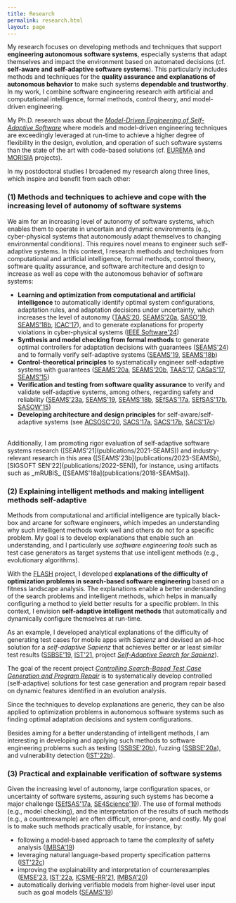 ```yaml
---
title: Research
permalink: research.html
layout: page
---
```


My research focuses on developing methods and techniques that support **engineering autonomous software systems**, especially systems that adapt themselves and impact the environment based on automated decisions (cf. **self-aware and self-adaptive software systems**). This particularly includes methods and techniques for the **quality assurance and explanations of autonomous behavior** to make such systems **dependable and trustworthy**.
In my work, I combine software engineering research with
artificial and computational intelligence,
formal methods,
control theory,
and
model-driven engineering.

My Ph.D. research was about the [_Model-Driven Engineering of Self-Adaptive Software_](publications/phd) where models and model-driven engineering techniques are exceedingly leveraged at run-time to achieve a higher degree of flexibility in the design, evolution, and operation of such software systems than the state of the art with code-based solutions (cf. [EUREMA](projects/#phd-projects) and [MORISIA](projects/#phd-projects) projects).

In my postdoctoral studies I broadened my research along three lines, which inspire and benefit from each other:

### (1) Methods and techniques to achieve and cope with the increasing level of autonomy of software systems
We aim for an increasing level of autonomy of software systems, which enables them to  operate in uncertain and dynamic environments (e.g., cyber-physical systems that autonomously adapt themselves to changing environmental conditions). This requires novel means to engineer such self-adaptive systems.
In this context, I research methods and techniques from
computational and artificial intelligence,
formal methods,
control theory,
software quality assurance,
and
software architecture and design
to increase as well as cope with the autonomous behavior of software systems:

* **Learning and optimization from computational and artificial intelligence** to automatically identify optimal system configurations, adaptation rules, and adaptation decisions under uncertainty, which increases the level of autonomy ([TAAS'20](publications/2020-TAAS), [SEAMS'20a](publications/2020-SEAMSa), [SASO'19](publications/2019-SASO), [SEAMS'18b](publications/2018-SEAMSb), [ICAC'17](publications/2017-ICAC)), and to generate explanations for property violations in cyber-physical systems ([IEEE Software'24](publications/2024-IEEESoftware))
* **Synthesis and model checking from formal methods** to generate optimal controllers for adaptation decisions with guarantees ([SEAMS'24](publications/2024-SEAMS)) and to formally verify self-adaptive systems ([SEAMS'19](publications/2019-SEAMS), [SEAMS'18b](publications/2018-SEAMSb))
* **Control-theoretical principles** to systematically engineer self-adaptive systems with guarantees ([SEAMS'20a](publications/2020-SEAMSa), [SEAMS'20b](publications/2020-SEAMSb), [TAAS'17](publications/2017-TAAS), [CASaS'17](publications/2017-CASaS), [SEAMS'15](publications/2015-SEAMS))
* **Verification and testing from software quality assurance** to verify and validate self-adaptive systems, among others, regarding safety and reliability ([SEAMS'23a](publications/2023-SEAMSa), [SEAMS'19](publications/2019-SEAMS), [SEAMS'18b](publications/2018-SEAMSb), [SEfSAS'17a](publications/2017-SEFSAS3a), [SEfSAS'17b](publications/2017-SEFSAS3b), [SASOW'15](publications/2015-SASOW))
* **Developing architecture and design principles** for self-aware/self-adaptive systems  (see [ACSOSC'20](publications/2020-ACSOSC), [SACS'17a](publications/2017-SACSa), [SACS'17b](publications/2017-SACSb), [SACS'17c](publications/2017-SACSc))

<BR />
Additionally, I am promoting rigor evaluation of self-adaptive software systems research ([SEAMS'21](publications/2021-SEAMS)) and industry-relevant research in this area ([SEAMS'23b](publications/2023-SEAMSb), [SIGSOFT SEN'22](publications/2022-SEN)), for instance, using artifacts such as _mRUBiS_ ([SEAMS'18a](publications/2018-SEAMSa)).

### (2) Explaining intelligent methods and making intelligent methods self-adaptive
Methods from computational and artificial intelligence are typically black-box and arcane for software engineers, which impedes an understanding why such intelligent methods work well and others do not for a specific problem. My goal is to develop explanations that enable such an understanding, and I particularly use _software engineering tools_ such as test case generators as target systems that use intelligent methods (e.g., evolutionary algorithms).

With the [FLASH](projects) project, I developed **explanations of the difficulty of optimization problems in search-based software engineering** based on a fitness landscape analysis. The explanations enable a better understanding of the search problems and intelligent methods, which helps in manually configuring a method to yield better results for a specific problem. In this context, I envision **self-adaptive intelligent methods** that automatically and dynamically configure themselves at run-time.

As an example, I developed analytical explanations of the difficulty of generating test cases for mobile apps with _Sapienz_ and devised an ad-hoc solution for a _self-adaptive Sapienz_ that achieves better or ar least similar test results ([SSBSE'19](publications/2019-SSBSE), [IST'21](publications/2020-IST), project [_Self-Adaptive Search for Sapienz_](projects)).

The goal of the recent project [_Controlling Search-Based Test Case Generation and Program Repair_](projects/flash2) is to systematically develop controlled (self-adaptive) solutions for test case generation and program repair based on dynamic features identified in an evolution analysis.

Since the techniques to develop explanations are generic, they can be also applied to optimization problems in autonomous software systems such as finding optimal adaptation decisions and system configurations.

Besides aiming for a better understanding of intelligent methods, I am interesting in developing and applying such methods to software engineering problems such as testing ([SSBSE'20b](publications/2020-SSBSEb)), fuzzing ([SSBSE'20a](publications/2020-SSBSEa)), and vulnerability detection ([IST'22b](publications/2022-ISTb)).

### (3) Practical and explainable verification of software systems
Given the increasing level of autonomy, large configuration spaces, or uncertainty of software systems, assuring such systems has become a major challenge ([SEfSAS'17a](publications/2017-SEFSAS3a), [SE4Science'19](publications/2019-SE4Science)). The use of formal methods (e.g., model checking), and the interpretation of the results of such methods (e.g., a counterexample) are often difficult, error-prone, and costly. My goal is to make such methods practically usable, for instance, by:
* following a model-based approach to tame the complexity of safety analysis ([IMBSA'19](publications/2019-IMBSA))
* leveraging natural language-based property specification patterns ([IST'22c](publications/2022-ISTc))
* improving the explainability and interpretation of counterexamples ([EMSE'23](publications/2023-EMSE), [IST'22a](publications/2022-ISTa), [ICSME-RR'21](publications/2021-ICSME-RR), [IMBSA'20](publications/2020-IMBSA))
* automatically deriving verifiable models from higher-level user input such as goal models ([SEAMS'19](publications/2019-SEAMS))
